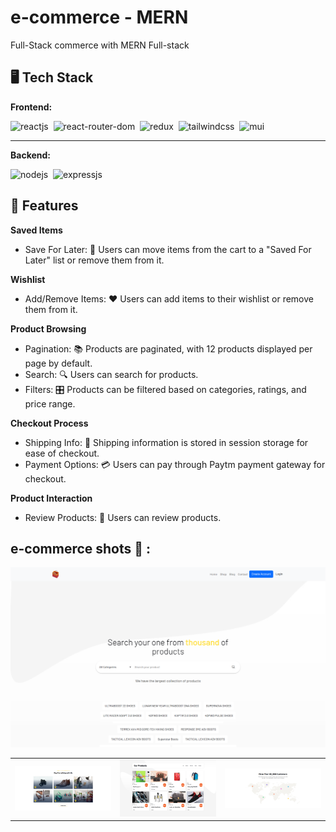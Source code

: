 # e-commerce - MERN
Full-Stack commerce with MERN Full-stack

## 🖥️ Tech Stack
**Frontend:**

![reactjs](https://img.shields.io/badge/React-20232A?style=for-the-badge&logo=react&logoColor=61DAFB)&nbsp;
![react-router-dom](https://img.shields.io/badge/React_Router-CA4245?style=for-the-badge&logo=react-router&logoColor=white)&nbsp;
![redux](https://img.shields.io/badge/Redux-593D88?style=for-the-badge&logo=redux&logoColor=white)&nbsp;
![tailwindcss](https://img.shields.io/badge/Tailwind_CSS-38B2AC?style=for-the-badge&logo=tailwind-css&logoColor=white)&nbsp;
![mui](https://img.shields.io/badge/Material--UI-0081CB?style=for-the-badge&logo=material-ui&logoColor=white)&nbsp;
****
**Backend:**

![nodejs](https://img.shields.io/badge/Node.js-43853D?style=for-the-badge&logo=node.js&logoColor=white)&nbsp;
![expressjs](https://img.shields.io/badge/Express.js-000000?style=for-the-badge&logo=express&logoColor=white)&nbsp;

## 🚀 Features

**Saved Items**
- Save For Later: 💾 Users can move items from the cart to a "Saved For Later" list or remove them from it.
  
**Wishlist**
- Add/Remove Items: ❤️ Users can add items to their wishlist or remove them from it.
  
**Product Browsing**
- Pagination: 📚 Products are paginated, with 12 products displayed per page by default.
- Search: 🔍 Users can search for products.
- Filters: 🎛️ Products can be filtered based on categories, ratings, and price range.
  
**Checkout Process**
- Shipping Info: 🚚 Shipping information is stored in session storage for ease of checkout.
- Payment Options: 💳 Users can pay through Paytm payment gateway for checkout.
  
**Product Interaction**
- Review Products: 🌟 Users can review products.

## e-commerce shots   🙈 :
![Capture](https://github.com/Mostafa-Rawash/React-commerce/blob/main/src/assets/images/shots/search.png?raw=true)

<table>
  <tr>
    <td><img src="https://github.com/Mostafa-Rawash/React-commerce/blob/main/src/assets/images/shots/cat.png?raw=true" alt="mockup" /></td>
    <td><img src="https://github.com/Mostafa-Rawash/React-commerce/blob/main/src/assets/images/shots/products.png?raw=true" alt="mockup" /></td>
    <td><img src="https://github.com/Mostafa-Rawash/React-commerce/blob/main/src/assets/images/shots/customers.png?raw=true" alt="mockup" /></td>
  </tr>
  <tr>
</table>

